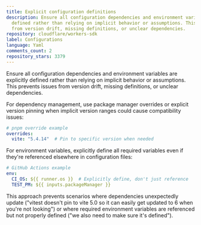 ```yaml
---
title: Explicit configuration definitions
description: Ensure all configuration dependencies and environment variables are explicitly
  defined rather than relying on implicit behavior or assumptions. This prevents issues
  from version drift, missing definitions, or unclear dependencies.
repository: cloudflare/workers-sdk
label: Configurations
language: Yaml
comments_count: 2
repository_stars: 3379
---
```


Ensure all configuration dependencies and environment variables are explicitly defined rather than relying on implicit behavior or assumptions. This prevents issues from version drift, missing definitions, or unclear dependencies.

For dependency management, use package manager overrides or explicit version pinning when implicit version ranges could cause compatibility issues:

```yaml
# pnpm override example
overrides:
  vite: "5.4.14"  # Pin to specific version when needed
```

For environment variables, explicitly define all required variables even if they're referenced elsewhere in configuration files:

```yaml
# GitHub Actions example
env:
  CI_OS: ${{ runner.os }}  # Explicitly define, don't just reference
  TEST_PM: ${{ inputs.packageManager }}
```

This approach prevents scenarios where dependencies unexpectedly update ("vitest doesn't pin to vite 5.0 so it can easily get updated to 6 when you're not looking") or where required environment variables are referenced but not properly defined ("we also need to make sure it's defined").